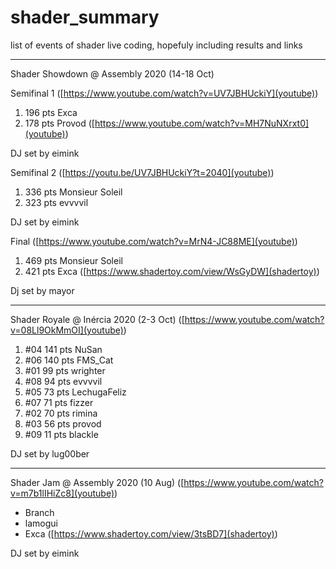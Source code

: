 # shader_summary
list of events of shader live coding, hopefuly including results and links

----

Shader Showdown @ Assembly 2020 (14-18 Oct)

Semifinal 1 ([https://www.youtube.com/watch?v=UV7JBHUckiY](youtube))
  1.   196 pts   Exca
  2.   178 pts   Provod ([https://www.youtube.com/watch?v=MH7NuNXrxt0](youtube))

DJ set by eimink

Semifinal 2 ([https://youtu.be/UV7JBHUckiY?t=2040](youtube))
  1.   336 pts   Monsieur Soleil
  2.   323 pts   evvvvil

DJ set by eimink

Final ([https://www.youtube.com/watch?v=MrN4-JC88ME](youtube))
  1.   469 pts   Monsieur Soleil
  2.   421 pts   Exca ([https://www.shadertoy.com/view/WsGyDW](shadertoy))

Dj set by mayor

---  

Shader Royale @ Inércia 2020 (2-3 Oct) ([https://www.youtube.com/watch?v=08Ll9OkMmOI](youtube))

1.  #04   141 pts    NuSan
2.  #06   140 pts    FMS_Cat
3.  #01    99 pts    wrighter
4.  #08    94 pts    evvvvil
5.  #05    73 pts    LechugaFeliz
6.  #07    71 pts    fizzer
7.  #02    70 pts    rimina
8.  #03    56 pts    provod
9.  #09    11 pts    blackle

DJ set by lug00ber

---

Shader Jam @ Assembly 2020 (10 Aug) ([https://www.youtube.com/watch?v=m7b1lIHiZc8](youtube))

* Branch
* lamogui
* Exca ([https://www.shadertoy.com/view/3tsBD7](shadertoy))

DJ set by eimink
